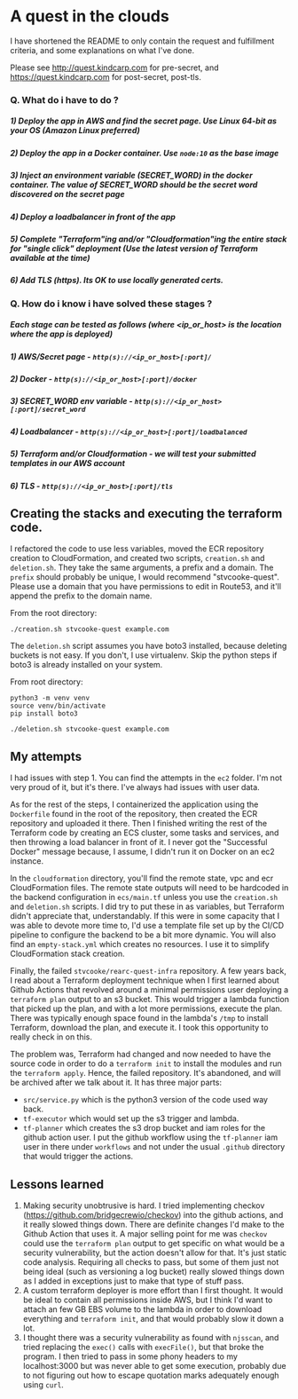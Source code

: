 # A quest in the clouds

I have shortened the README to only contain the request and fulfillment criteria, and some explanations on what I've done.

Please see http://quest.kindcarp.com for pre-secret, and https://quest.kindcarp.com for post-secret, post-tls.

### Q. What do i have to do ?
#####   1) Deploy the app in AWS and find the secret page. Use Linux 64-bit as your OS (Amazon Linux preferred)
#####   2) Deploy the app in a Docker container. Use `node:10` as the base image
#####   3) Inject an environment variable (SECRET_WORD) in the docker container. The value of SECRET_WORD should be the secret word discovered on the secret page
#####   4) Deploy a loadbalancer in front of the app
#####   5) Complete "Terraform"ing and/or "Cloudformation"ing the entire stack for "single click" deployment (Use the latest version of Terraform available at the time)
#####   6) Add TLS (https). Its OK to use locally generated certs.

### Q. How do i know i have solved these stages ?
#####  Each stage can be tested as follows (where <ip_or_host> is the location where the app is deployed)
#####   1) AWS/Secret page - `http(s)://<ip_or_host>[:port]/`
#####   2) Docker - `http(s)://<ip_or_host>[:port]/docker`
#####   3) SECRET_WORD env variable - `http(s)://<ip_or_host>[:port]/secret_word`
#####   4) Loadbalancer - `http(s)://<ip_or_host>[:port]/loadbalanced`
#####   5) Terraform and/or Cloudformation - we will test your submitted templates in our AWS account
#####   6) TLS - `http(s)://<ip_or_host>[:port]/tls`

## Creating the stacks and executing the terraform code.
I refactored the code to use less variables, moved the ECR repository creation to CloudFormation, and created two scripts, `creation.sh` and `deletion.sh`. They take the same arguments, a prefix and a domain. The `prefix` should probably be unique, I would recommend "stvcooke-quest". Please use a domain that you have permissions to edit in Route53, and it'll append the prefix to the domain name.

From the root directory:
```
./creation.sh stvcooke-quest example.com
```

The `deletion.sh` script assumes you have boto3 installed, because deleting buckets is not easy. If you don't, I use virtualenv. Skip the python steps if boto3 is already installed on your system.

From root directory:
```
python3 -m venv venv
source venv/bin/activate
pip install boto3

./deletion.sh stvcooke-quest example.com
```

## My attempts
I had issues with step 1. You can find the attempts in the `ec2` folder. I'm not very proud of it, but it's there. I've always had issues with user data.

As for the rest of the steps, I containerized the application using the `Dockerfile` found in the root of the repository, then created the ECR repository and uploaded it there. Then I finished writing the rest of the Terraform code by creating an ECS cluster, some tasks and services, and then throwing a load balancer in front of it. I never got the "Successful Docker" message because, I assume, I didn't run it on Docker on an ec2 instance.

In the `cloudformation` directory, you'll find the remote state, vpc and ecr CloudFormation files. The remote state outputs will need to be hardcoded in the backend configuration in `ecs/main.tf` unless you use the `creation.sh` and `deletion.sh` scripts. I did try to put these in as variables, but Terraform didn't appreciate that, understandably. If this were in some capacity that I was able to devote more time to, I'd use a template file set up by the CI/CD pipeline to configure the backend to be a bit more dynamic. You will also find an `empty-stack.yml` which creates no resources. I use it to simplify CloudFormation stack creation.

Finally, the failed `stvcooke/rearc-quest-infra` repository. A few years back, I read about a Terraform deployment technique when I first learned about Github Actions that revolved around a minimal permissions user deploying a `terraform plan` output to an s3 bucket. This would trigger a lambda function that picked up the plan, and with a lot more permissions, execute the plan. There was typically enough space found in the lambda's `/tmp` to install Terraform, download the plan, and execute it. I took this opportunity to really check in on this.

The problem was, Terraform had changed and now needed to have the source code in order to do a `terraform init` to install the modules and run the `terraform apply`. Hence, the failed repository. It's abandoned, and will be archived after we talk about it. It has three major parts:
- `src/service.py` which is the python3 version of the code used way back.
- `tf-executor` which would set up the s3 trigger and lambda.
- `tf-planner` which creates the s3 drop bucket and iam roles for the github action user.
I put the github workflow using the `tf-planner` iam user in there under `workflows` and not under the usual `.github` directory that would trigger the actions.

## Lessons learned
1. Making security unobtrusive is hard. I tried implementing checkov (https://github.com/bridgecrewio/checkov) into the github actions, and it really slowed things down. There are definite changes I'd make to the Github Action that uses it. A major selling point for me was `checkov` could use the `terraform plan` output to get specific on what would be a security vulnerability, but the action doesn't allow for that. It's just static code analysis. Requiring all checks to pass, but some of them just not being ideal (such as versioning a log bucket) really slowed things down as I added in exceptions just to make that type of stuff pass.
1. A custom terraform deployer is more effort than I first thought. It would be ideal to contain all permissions inside AWS, but I think I'd want to attach an few GB EBS volume to the lambda in order to download everything and `terraform init`, and that would probably slow it down a lot.
1. I thought there was a security vulnerability as found with `njsscan`, and tried replacing the `exec()` calls with `execFile()`, but that broke the program. I then tried to pass in some phony headers to my localhost:3000 but was never able to get some execution, probably due to not figuring out how to escape quotation marks adequately enough using `curl`.
